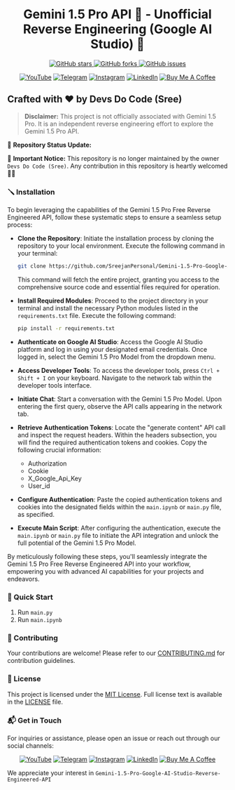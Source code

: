 <div align="center">
  <h1>Gemini 1.5 Pro API 🤖 - Unofficial Reverse Engineering (Google AI Studio) 🚀</h1>
  <p>
    <a href="https://github.com/SreejanPersonal/Gemini-1.5-Pro-Google-AI-Studio-Reverse-Engineered-API/stargazers">
      <img alt="GitHub stars" src="https://img.shields.io/github/stars/SreejanPersonal/Gemini-1.5-Pro-Google-AI-Studio-Reverse-Engineered-API?style=social">
    </a>
    <a href="https://github.com/SreejanPersonal/Gemini-1.5-Pro-Google-AI-Studio-Reverse-Engineered-API/network/members">
      <img alt="GitHub forks" src="https://img.shields.io/github/forks/SreejanPersonal/Gemini-1.5-Pro-Google-AI-Studio-Reverse-Engineered-API?style=social">
    </a>
    <a href="https://github.com/SreejanPersonal/Gemini-1.5-Pro-Google-AI-Studio-Reverse-Engineered-API/issues">
      <img alt="GitHub issues" src="https://img.shields.io/github/issues/SreejanPersonal/Gemini-1.5-Pro-Google-AI-Studio-Reverse-Engineered-API?style=social">
    </a>
  </p>
</div>

<div align="center">
  <!-- Replace `#` with your actual links -->
  <a href="https://youtube.com/@devsdocode"><img alt="YouTube" src="https://img.shields.io/badge/YouTube-FF0000?style=for-the-badge&logo=youtube&logoColor=white"></a>
  <a href="https://t.me/devsdocode"><img alt="Telegram" src="https://img.shields.io/badge/Telegram-2CA5E0?style=for-the-badge&logo=telegram&logoColor=white"></a>
  <a href="https://www.instagram.com/sree.shades_/"><img alt="Instagram" src="https://img.shields.io/badge/Instagram-E4405F?style=for-the-badge&logo=instagram&logoColor=white"></a>
  <a href="https://www.linkedin.com/in/developer-sreejan/"><img alt="LinkedIn" src="https://img.shields.io/badge/LinkedIn-0077B5?style=for-the-badge&logo=linkedin&logoColor=white"></a>
  <a href="https://buymeacoffee.com/devsdocode"><img alt="Buy Me A Coffee" src="https://img.shields.io/badge/Buy%20Me%20A%20Coffee-FFDD00?style=for-the-badge&logo=buymeacoffee&logoColor=black"></a>
</div>

## Crafted with ❤️ by Devs Do Code (Sree)

> **Disclaimer:** This project is not officially associated with Gemini 1.5 Pro. It is an independent reverse engineering effort to explore the Gemini 1.5 Pro API.

🚀 **Repository Status Update:**

🛑 **Important Notice:** 
This repository is no longer maintained by the owner `Devs Do Code (Sree)`. Any contribution in this repository is heartly welcomed 💝💝

<!-- <div>
  <h3>Gemini 1.5 Pro API Demo</h3>
  <video width="560" height="315">
    <source src="./Demo.mp4" type="video/mp4">
    Your browser does not support the video tag.
  </video>
</div>  -->

### 🪛 Installation

To begin leveraging the capabilities of the Gemini 1.5 Pro Free Reverse Engineered API, follow these systematic steps to ensure a seamless setup process:

- **Clone the Repository**: Initiate the installation process by cloning the repository to your local environment. Execute the following command in your terminal:

  ```bash
  git clone https://github.com/SreejanPersonal/Gemini-1.5-Pro-Google-AI-Studio-Reverse-Engineered-API.git
  ```

  This command will fetch the entire project, granting you access to the comprehensive source code and essential files required for operation.

- **Install Required Modules**: Proceed to the project directory in your terminal and install the necessary Python modules listed in the `requirements.txt` file. Execute the following command:

  ```bash
  pip install -r requirements.txt
  ```

- **Authenticate on Google AI Studio**: Access the Google AI Studio platform and log in using your designated email credentials. Once logged in, select the Gemini 1.5 Pro Model from the dropdown menu.

- **Access Developer Tools**: To access the developer tools, press `Ctrl + Shift + I` on your keyboard. Navigate to the network tab within the developer tools interface.

- **Initiate Chat**: Start a conversation with the Gemini 1.5 Pro Model. Upon entering the first query, observe the API calls appearing in the network tab.

- **Retrieve Authentication Tokens**: Locate the "generate content" API call and inspect the request headers. Within the headers subsection, you will find the required authentication tokens and cookies. Copy the following crucial information:

  - Authorization
  - Cookie
  - X_Google_Api_Key
  - User_id

- **Configure Authentication**: Paste the copied authentication tokens and cookies into the designated fields within the `main.ipynb` or `main.py` file, as specified.

- **Execute Main Script**: After configuring the authentication, execute the `main.ipynb` or `main.py` file to initiate the API integration and unlock the full potential of the Gemini 1.5 Pro Model.

By meticulously following these steps, you'll seamlessly integrate the Gemini 1.5 Pro Free Reverse Engineered API into your workflow, empowering you with advanced AI capabilities for your projects and endeavors.

### 🚀 Quick Start

1. Run `main.py`
2. Run `main.ipynb`

### 🤝 Contributing

Your contributions are welcome! Please refer to our [CONTRIBUTING.md](CONTRIBUTING.md) for contribution guidelines.

### 📜 License

This project is licensed under the [MIT License](LICENSE). Full license text is available in the [LICENSE](LICENSE) file.

### 📬 Get in Touch

For inquiries or assistance, please open an issue or reach out through our social channels:

<div align="center">
  <!-- Replace `#` with your actual links -->
  <a href="https://youtube.com/@devsdocode"><img alt="YouTube" src="https://img.shields.io/badge/YouTube-FF0000?style=for-the-badge&logo=youtube&logoColor=white"></a>
  <a href="https://t.me/devsdocode"><img alt="Telegram" src="https://img.shields.io/badge/Telegram-2CA5E0?style=for-the-badge&logo=telegram&logoColor=white"></a>
  <a href="https://www.instagram.com/sree.shades_/"><img alt="Instagram" src="https://img.shields.io/badge/Instagram-E4405F?style=for-the-badge&logo=instagram&logoColor=white"></a>
  <a href="https://www.linkedin.com/in/developer-sreejan/"><img alt="LinkedIn" src="https://img.shields.io/badge/LinkedIn-0077B5?style=for-the-badge&logo=linkedin&logoColor=white"></a>
  <a href="https://buymeacoffee.com/devsdocode"><img alt="Buy Me A Coffee" src="https://img.shields.io/badge/Buy%20Me%20A%20Coffee-FFDD00?style=for-the-badge&logo=buymeacoffee&logoColor=black"></a>
</div>

We appreciate your interest in `Gemini-1.5-Pro-Google-AI-Studio-Reverse-Engineered-API`
